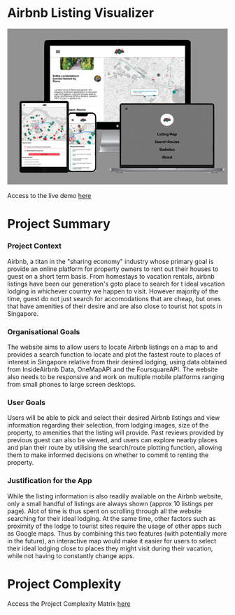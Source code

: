 # Airbnb Listing Visualizer

![alt text](https://github.com/keithtanzihao/trentP1-frontend/blob/main/src/static/css/vendors/imgs/readmeImg.png?raw=true)

Access to the live demo [here](https://www.google.com)

# Project Summary

### Project Context

Airbnb, a titan in the "sharing economy" industry whose primary goal is provide an online platform for property owners to rent out their houses to guest on a short term basis. From homestays to vacation rentals, airbnb listings have been our generation's goto place to search for t ideal vacation lodging in whichever country we happen to visit. However majority of the time, guest do not just search for accomodations that are cheap, but ones that have amenities of their desire and are also close to tourist hot spots in Singapore.

### Organisational Goals

The website aims to allow users to locate Airbnb listings on a map to and provides a search function to locate and plot the fastest route to places of interest in Singapore relative from their desired lodging, using data obtained from InsideAirbnb Data, OneMapAPI and the FoursquareAPI. The website also needs to be responsive and work on multiple mobile platforms ranging from small phones to large screen desktops.

### User Goals

Users will be able to pick and select their desired Airbnb listings and view information regarding their selection, from lodging images, size of the property, to amenities that the listing will provide. Past reviews provided by previous guest can also be viewed, and users can explore nearby places and plan their route by utilising the search/route plotting function, allowing them to make informed decisions on whether to commit to renting the property.

### Justification for the App

While the listing information is also readily available on the Airbnb website, only a small handful of listings are always shown (approx 10 listings per page). Alot of time is thus spent on scrolling through all the website searching for their ideal lodging. At the same time, other factors such as proximity of the lodge to tourist sites require the usage of other apps such as Google maps. Thus by combining this two features (with potentially more in the future), an interactive map would make it easier for users to select their ideal lodging close to places they might visit during their vacation, while not having to constantly change apps.

# Project Complexity

Access the Project Complexity Matrix [here](https://www.google.com)













